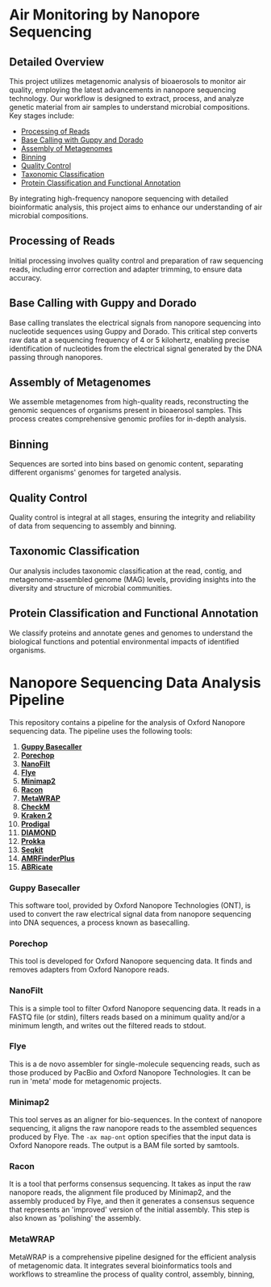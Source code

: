 # Air Monitoring by Nanopore Sequencing

## Detailed Overview

This project utilizes metagenomic analysis of bioaerosols to monitor air quality, employing the latest advancements in nanopore sequencing technology. Our workflow is designed to extract, process, and analyze genetic material from air samples to understand microbial compositions. Key stages include:

- [Processing of Reads](#processing-of-reads)
- [Base Calling with Guppy and Dorado](#base-calling-with-guppy-and-dorado)
- [Assembly of Metagenomes](#assembly-of-metagenomes)
- [Binning](#binning)
- [Quality Control](#quality-control)
- [Taxonomic Classification](#taxonomic-classification)
- [Protein Classification and Functional Annotation](#protein-classification-and-functional-annotation)

By integrating high-frequency nanopore sequencing with detailed bioinformatic analysis, this project aims to enhance our understanding of air microbial compositions.

## Processing of Reads
Initial processing involves quality control and preparation of raw sequencing reads, including error correction and adapter trimming, to ensure data accuracy.

## Base Calling with Guppy and Dorado
Base calling translates the electrical signals from nanopore sequencing into nucleotide sequences using Guppy and Dorado. This critical step converts raw data at a sequencing frequency of 4 or 5 kilohertz, enabling precise identification of nucleotides from the electrical signal generated by the DNA passing through nanopores.

## Assembly of Metagenomes
We assemble metagenomes from high-quality reads, reconstructing the genomic sequences of organisms present in bioaerosol samples. This process creates comprehensive genomic profiles for in-depth analysis.

## Binning
Sequences are sorted into bins based on genomic content, separating different organisms' genomes for targeted analysis.

## Quality Control
Quality control is integral at all stages, ensuring the integrity and reliability of data from sequencing to assembly and binning.

## Taxonomic Classification
Our analysis includes taxonomic classification at the read, contig, and metagenome-assembled genome (MAG) levels, providing insights into the diversity and structure of microbial communities.

## Protein Classification and Functional Annotation
We classify proteins and annotate genes and genomes to understand the biological functions and potential environmental impacts of identified organisms.

# Nanopore Sequencing Data Analysis Pipeline

This repository contains a pipeline for the analysis of Oxford Nanopore sequencing data. The pipeline uses the following tools:

1. **[Guppy Basecaller](#guppy-basecaller)**
2. **[Porechop](#porechop)**
3. **[NanoFilt](#nanofilt)**
4. **[Flye](#flye)**
5. **[Minimap2](#minimap2)**
6. **[Racon](#racon)**
7. **[MetaWRAP](#metawrap)**
8. **[CheckM](#checkm)**
9. **[Kraken 2](#kraken-2)**
10. **[Prodigal](#prodigal)**
11. **[DIAMOND](#diamond)**
12. **[Prokka](#prokka)**
13. **[Seqkit](#seqkit)**
14. **[AMRFinderPlus](#amrfinderplus)**
15. **[ABRicate](#abricate)**

### Guppy Basecaller
This software tool, provided by Oxford Nanopore Technologies (ONT), is used to convert the raw electrical signal data from nanopore sequencing into DNA sequences, a process known as basecalling.

### Porechop
This tool is developed for Oxford Nanopore sequencing data. It finds and removes adapters from Oxford Nanopore reads.

### NanoFilt
This is a simple tool to filter Oxford Nanopore sequencing data. It reads in a FASTQ file (or stdin), filters reads based on a minimum quality and/or a minimum length, and writes out the filtered reads to stdout.

### Flye
This is a de novo assembler for single-molecule sequencing reads, such as those produced by PacBio and Oxford Nanopore Technologies. It can be run in 'meta' mode for metagenomic projects.

### Minimap2
This tool serves as an aligner for bio-sequences. In the context of nanopore sequencing, it aligns the raw nanopore reads to the assembled sequences produced by Flye. The `-ax map-ont` option specifies that the input data is Oxford Nanopore reads. The output is a BAM file sorted by samtools.

### Racon
It is a tool that performs consensus sequencing. It takes as input the raw nanopore reads, the alignment file produced by Minimap2, and the assembly produced by Flye, and then it generates a consensus sequence that represents an 'improved' version of the initial assembly. This step is also known as 'polishing' the assembly.

### MetaWRAP
MetaWRAP is a comprehensive pipeline designed for the efficient analysis of metagenomic data. It integrates several bioinformatics tools and workflows to streamline the process of quality control, assembly, binning,
